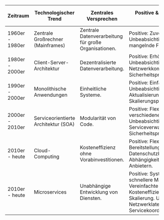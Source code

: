 | Zeitraum         | Technologischer Trend           | Zentrales Versprechen                        | Positive & Unbeabsichtigte Folgen                                                                                     | Interoperabilität & Beispiele                            | Methodische Trends in der Unternehmensarchitektur       |
|------------------|---------------------------------|----------------------------------------------|---------------------------------------------------------------------------------------------------------------|--------------------------------------------------------|--------------------------------------------------------|
| 1960er - 1980er  | Zentrale Großrechner (Mainframes)| Zentrale Datenverarbeitung für große Organisationen. | Positive: Zuverlässige Systeme. Unbeabsichtigt: Hohe Kosten, mangelnde Flexibilität.                              | Keine Standardisierung. Beispiel: IBM's proprietäre Systeme. | Wasserfallmodell, Strukturierte Analyse                |
| 1980er - 2000er  | Client-Server-Architektur       | Dezentralisierte Datenverarbeitung.          | Positive: Erhöhte Skalierbarkeit. Unbeabsichtigt: Netzwerkkomplexität, Sicherheitsprobleme.                       | Proprietäre Standards. Beispiel: Microsoft's DCOM, Apple's AppleTalk. | Objektorientierte Analyse und Design                   |
| 1990er - 2000er  | Monolithische Anwendungen       | Einheitliche Systeme.                        | Positive: Einfache Entwicklung. Unbeabsichtigt: Schwierige Aktualisierung, Skalierungsprobleme.                   | Industriekonsortien. Beispiel: W3C's HTML/XML, OMG's CORBA. | Objektorientierte Analyse und Design                   |
| 2000er - 2010er  | Serviceorientierte Architektur (SOA) | Modularität von Code.                     | Positive: Flexibilität, Integration verschiedener Systeme. Unbeabsichtigt: Serviceverwaltungskomplexität, Sicherheitsprobleme. | Branchenkonsortien. Beispiel: FIX im Finanzsektor, HL7 in der Gesundheitsbranche. | Agile Entwicklung, Scrum                               |
| 2010er - heute   | Cloud-Computing                  | Kosteneffizienz ohne Vorabinvestitionen.    | Positive: Flexibilität, schnelle Bereitstellung. Unbeabsichtigt: Datenschutzbedenken, Abhängigkeit von Cloud-Anbietern. | Nationale/supranationale Konsortien. Beispiel: ISO's Standards, ETSI in Europa. | DevOps, Continuous Integration/Continuous Deployment   |
| 2010er - heute   | Microservices                   | Unabhängige Entwicklung von Diensten.       | Positive: Systemresilienz, schnellere Markteinführung, Vereinfachte Bereitstellung. Kosteneffizienz, automatische Skalierung. Unbeabsichtigt: Netzwerklatenz, Servicekoordinationskomplexität. | Offene Standards/Open Source. Beispiel: OGC's geospatial Standards, OpenAPI für RESTful APIs. | Domain-Driven Design, Infrastructure as Code, Event-Driven Architecture |
